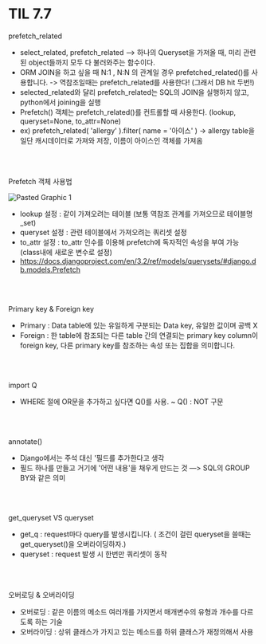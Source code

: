 # TIL 7.7

prefetch_related

- select_related, prefetch_related —> 하나의 Queryset을 가져올 때, 미리 관련된 object들까지 모두 다 불러와주는 함수이다.
- ORM JOIN을 하고 싶을 때 N:1 , N:N 의 관계일 경우 prefetched_related()를 사용합니다.
-> 역참조일때는 prefetch_related를 사용한다! (그래서 DB hit 두번!)
- selected_related와 달리 prefetch_related는 SQL의 JOIN을 실행하지 않고, python에서 joining을 실행
- Prefetch() 객체는 prefetch_related()를 컨트롤할 때 사용한다. (lookup, queryset=None, to_attr=None)
- ex) prefetch_related( 'allergy' ).filter( name = '아이스' ) → allergy table을 일단 캐시데이터로 가져와 저장, 이름이 아이스인 객체를 가져옴

<br/><br/>


Prefetch 객체 사용법

![Pasted Graphic 1](https://user-images.githubusercontent.com/31716984/144387888-f213ef03-a8d0-4537-9236-1463c1e60037.png)

- lookup 설정 :  같이 가져오려는 테이블 (보통 역참조 관계를 가져오므로 테이블명_set)
- queryset 설정 : 관련 테이블에서 가져오려는 쿼리셋 설정
- to_attr 설정 : to_attr 인수를 이용해 prefetch에 독자적인 속성을 부여 가능 (class내에 새로운 변수로 설정)
- https://docs.djangoproject.com/en/3.2/ref/models/querysets/#django.db.models.Prefetch

<br/><br/>


Primary key & Foreign key

- Primary : Data table에 있는 유일하게 구분되는 Data key, 유일한 값이며 공백 X
- Foreign : 한 table에 참조되는 다른 table 간의 연결되는 primary key column이 foreign key, 다른 primary key를 참조하는 속성 또는 집합을 의미합니다.

<br/><br/>


import Q

- WHERE 절에 OR문을 추가하고 싶다면 Q()를 사용.     ~ Q() :  NOT 구문

<br/><br/>


annotate()

- Django에서는 주석 대신 '필드를 추가한다고 생각
- 필드 하나를 만들고 거기에 '어떤 내용'을 채우게 만드는 것
—> SQL의 GROUP BY와 같은 의미

<br/><br/>


get_queryset VS queryset

- get_q : request마다 query를 발생시킵니다. ( 조건이 걸린 queryset을 쓸때는 get_queryset()을 오버라이딩하자.)
- queryset : request 발생 시 한번만 쿼리셋이 동작

<br/><br/>


오버로딩 & 오버라이딩

- 오버로딩 : 같은 이름의 메소드 여러개를 가지면서 매개변수의 유형과 개수를 다르도록 하는 기술
- 오버라이딩 : 상위 클래스가 가지고 있는 메소드를 하위 클래스가 재정의해서 사용
